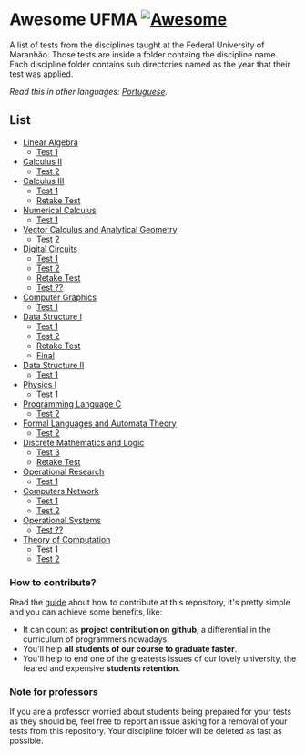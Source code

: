 # Awesome UFMA [![Awesome](https://awesome.re/badge.svg)](https://awesome.re)
A list of tests from the disciplines taught at the Federal University of Maranhão.
Those tests are inside a folder containg the discipline name. Each discipline folder contains sub directories named as the year that their test was applied.

*Read this in other languages: [Portuguese](README.md).*

## List
- [Linear Algebra](https://github.com/Marcos-Costa/awesome-ufma/tree/master/Algebra%20Linear)
	- [Test 1](https://github.com/Marcos-Costa/awesome-ufma/tree/master/Algebra%20Linear/prova%201)
- [Calculus II](https://github.com/Marcos-Costa/awesome-ufma/tree/master/Calculo%20II/)
	- [Test 2](https://github.com/Marcos-Costa/awesome-ufma/tree/master/Calculo%20II/prova%202)
- [Calculus III](https://github.com/Marcos-Costa/awesome-ufma/tree/master/Calculo%20III/)
	- [Test 1](https://github.com/Marcos-Costa/awesome-ufma/blob/master/Calculo%20III/prova%201/2018_1.pdf)
	- [Retake Test](https://github.com/Marcos-Costa/awesome-ufma/tree/master/Calculo%20III/reposicao)	
- [Numerical Calculus](https://github.com/Marcos-Costa/awesome-ufma/tree/master/Calculo%20Numerico/)
	- [Test 1](https://github.com/Marcos-Costa/awesome-ufma/tree/master/Calculo%20Numerico/prova%201)
- [Vector Calculus and Analytical Geometry](https://github.com/Marcos-Costa/awesome-ufma/tree/master/Calculo%20Vetorial)
	- [Test 2](https://github.com/Marcos-Costa/awesome-ufma/tree/master/Calculo%20Vetorial/prova%202)
- [Digital Circuits](https://github.com/Marcos-Costa/awesome-ufma/tree/master/Circuitos%20Digitais)
	- [Test 1](https://github.com/Marcos-Costa/awesome-ufma/tree/master/Circuitos%20Digitais/prova%201)
	- [Test 2](https://github.com/Marcos-Costa/awesome-ufma/tree/master/Circuitos%20Digitais/prova%202)
	- [Retake Test](https://github.com/Marcos-Costa/awesome-ufma/tree/master/Circuitos%20Digitais/reposicao)
	- [Test ??](https://github.com/Marcos-Costa/awesome-ufma/tree/master/Circuitos%20Digitais/prova%20%3F%3F)
- [Computer Graphics](https://github.com/Marcos-Costa/awesome-ufma/tree/master/Computacao%20Grafica)
	- [Test 1](https://github.com/Marcos-Costa/awesome-ufma/tree/master/Computacao%20Grafica/prova%201)
- [Data Structure I](https://github.com/Marcos-Costa/awesome-ufma/tree/master/Estrutura%20de%20Dados%20I)
	- [Test 1](https://github.com/Marcos-Costa/awesome-ufma/tree/master/Estrutura%20de%20Dados%20I/prova%201)
	- [Test 2](https://github.com/Marcos-Costa/awesome-ufma/tree/master/Estrutura%20de%20Dados%20I/prova%202)
	- [Retake Test](https://github.com/Marcos-Costa/awesome-ufma/tree/master/Estrutura%20de%20Dados%20I/reposicao)
	- [Final](https://github.com/Marcos-Costa/awesome-ufma/tree/master/Estrutura%20de%20Dados%20I/final)
- [Data Structure II](https://github.com/Marcos-Costa/awesome-ufma/tree/master/Estrutura%20de%20Dados%20II)
	- [Test 1](https://github.com/Marcos-Costa/awesome-ufma/tree/master/Estrutura%20de%20Dados%20II/prova%201)
- [Physics I](https://github.com/Marcos-Costa/awesome-ufma/tree/master/F%C3%ADsica%201)
	- [Test 1](https://github.com/Marcos-Costa/awesome-ufma/tree/master/F%C3%ADsica%201/prova%201)
- [Programming Language C](https://github.com/Marcos-Costa/awesome-ufma/tree/master/Linguagem%20de%20Programa%C3%A7%C3%A3o)
	- [Test 2](https://github.com/Marcos-Costa/awesome-ufma/tree/master/Linguagem%20de%20Programa%C3%A7%C3%A3o/prova%202)
- [Formal Languages and Automata Theory](https://github.com/Marcos-Costa/awesome-ufma/tree/master/Linguagens%20Formais%20e%20Automatos)
	- [Test 2](https://github.com/Marcos-Costa/awesome-ufma/tree/master/Linguagens%20Formais%20e%20Automatos/prova%202)
- [Discrete Mathematics and Logic](https://github.com/Marcos-Costa/awesome-ufma/tree/master/Matematica%20Discreta%20e%20Logica)
	- [Test 3](https://github.com/Marcos-Costa/awesome-ufma/tree/master/Matematica%20Discreta%20e%20Logica/prova%203)
	- [Retake Test](https://github.com/Marcos-Costa/awesome-ufma/tree/master/Matematica%20Discreta%20e%20Logica/reposicao)
- [Operational Research](https://github.com/Marcos-Costa/awesome-ufma/tree/master/Pesquisa%20Operacional)
	- [Test 1](https://github.com/Marcos-Costa/awesome-ufma/tree/master/Pesquisa%20Operacional/prova%201)
- [Computers Network](https://github.com/Marcos-Costa/awesome-ufma/tree/master/Redes%20de%20Computadores%20I)
	- [Test 1](https://github.com/Marcos-Costa/awesome-ufma/tree/master/Redes%20de%20Computadores%20I/prova%201)
	- [Test 2](https://github.com/Marcos-Costa/awesome-ufma/tree/master/Redes%20de%20Computadores%20I/prova%202)
- [Operational Systems](https://github.com/Marcos-Costa/awesome-ufma/tree/master/Sistema%20Operacional)
	- [Test ??](https://github.com/Marcos-Costa/awesome-ufma/tree/master/Sistema%20Operacional/prova%20%3F%3F)
- [Theory of Computation](https://github.com/Marcos-Costa/awesome-ufma/tree/master/Teoria%20da%20Computacao)
	- [Test 1](https://github.com/Marcos-Costa/awesome-ufma/tree/master/Teoria%20da%20Computacao/Prova%201)
	- [Test 2](https://github.com/Marcos-Costa/awesome-ufma/tree/master/Teoria%20da%20Computacao/Prova%202)

### How to contribute?
Read the [guide](https://github.com/Marcos-Costa/awesome-ufma/blob/master/CONTRIBUTING.md) about how to contribute at this repository, it's pretty simple and you can achieve some benefits, like:
* It can count as **project contribution on github**, a differential in the curriculum of programmers nowadays.
* You'll help **all students of our course to graduate faster**.
* You'll help to end one of the greatests issues of our lovely university, the feared and expensive **students retention**.

### Note for professors 
If you are a professor worried about students being prepared for your tests as they should be, feel free to report an issue asking for a removal of your tests from this repository. Your discipline folder will be deleted as fast as possible.



